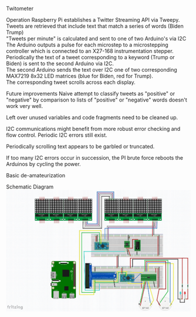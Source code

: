 Twitometer

Operation
Raspberry Pi establishes a Twitter Streaming API via Tweepy.  
Tweets are retrieved that include text that match a series of words (Biden Trump)  
"Tweets per minute" is calculated and sent to one of two Arduino's via I2C  
The Arduino outputs a pulse for each microstep to a microstepping controller which is connected to an X27-168 instrumentation stepper.  
Periodically  the text of a tweet corresponding to a keyword (Trump or Biden) is sent to the second Arduino via I2C.  
The second Arduino sends the text over I2C one of two corresponding MAX7219 8x32 LED matrices (blue for Biden, red for Trump).  
The corresponding tweet scrolls across each display.  

Future improvements
Naive attempt to classify tweets as "positive" or "negative" by comparison to lists of "positive" or "negative" words doesn't work very well. 
 
Left over unused variables and code fragments need to be cleaned up. 
 
I2C communications might benefit from more robust error checking and flow control. Periodic I2C errors still exist. 
 
Periodically scrolling text appears to be garbled or truncated.
 
If too many I2C errors occur in succession, the PI brute force reboots the Arduinos by cycling the power. 
 
Basic de-amateurization 
 

Schematic Diagram  
![fritzing](doc/fritzing.jpg)